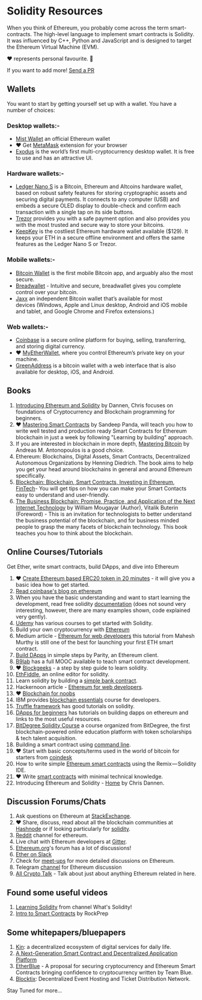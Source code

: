 # Solidity Resources

When you think of Ethereum, you probably come across the term smart-contracts. The high-level language to implement smart contracts is Solidity. It was influenced by C++, Python and JavaScript and is designed to target the Ethereum Virtual Machine (EVM).

❤️ represents personal favourite. 🙂

If you want to add more! [Send a PR](https://github.com/Ipseeta/solidityresources.com)

## Wallets
You want to start by getting yourself set up with a wallet. You have a number of choices:

### Desktop wallets:-

- [Mist Wallet](https://github.com/ethereum/mist/releases) an official Ethereum wallet
- ❤️ Get [MetaMask](https://metamask.io/) extension for your browser
- [Exodus](https://www.exodus.io/) is the world’s first multi-cryptocurrency desktop wallet. It is free to use and has an attractive UI.

### Hardware wallets:-

- [Ledger Nano S](https://www.ledgerwallet.com/) is a Bitcoin, Ethereum and Altcoins hardware wallet, based on robust safety features for storing cryptographic assets and securing digital payments. It connects to any computer (USB) and embeds a secure OLED display to double-check and confirm each transaction with a single tap on its side buttons.
- [Trezor](https://www.amazon.com/TREZOR-The-Bitcoin-Safe-Black/dp/B00R6MKDDE) provides you with a safe payment option and also provides you with the most trusted and secure way to store your bitcoins.
- [KeepKey](https://www.amazon.com/gp/product/B0143M2A5S/) is the costliest Ethereum hardware wallet available ($129). It keeps your ETH in a secure offline environment and offers the same features as the Ledger Nano S or Trezor.

### Mobile wallets:-

- [Bitcoin Wallet](https://play.google.com/store/apps/details?id=de.schildbach.wallet) is the first mobile Bitcoin app, and arguably also the most secure.
- [Breadwallet](https://breadapp.com/) - Intuitive and secure, breadwallet gives you complete control over your bitcoin.
- [Jaxx](https://play.google.com/store/apps/details?id=com.kryptokit.jaxx) an independent Bitcoin wallet that’s available for most devices&nbsp;(Windows, Apple and Linux desktop, Android and iOS mobile and tablet, and Google Chrome and Firefox extensions.)

### Web wallets:-

- [Coinbase](https://www.coinbase.com/home) is a secure online platform for buying, selling, transferring, and storing digital currency.
- ❤️ [MyEtherWallet](https://www.myetherwallet.com/), where you control Ethereum’s private key on your machine.
- [GreenAddress](https://greenaddress.it/en/) is a bitcoin wallet with a web interface that is also available for desktop, iOS, and Android.

## Books

1. [Introducing Ethereum and Solidity](https://www.apress.com/in/book/9781484225349) by Dannen, Chris focuses on foundations of Cryptocurrency and Blockchain programming for beginners.
2. ❤️ [Mastering Smart Contracts](https://leanpub.com/smart-contracts) by Sandeep Panda, will teach you how to write well tested and production ready Smart Contracts for Ethereum blockchain in just a week by following "Learning by building" approach.
3. If you are interested in blockchain in more depth, [Mastering Bitcoin](https://www.goodreads.com/book/show/21820378-mastering-bitcoin) by Andreas M. Antonopoulos is a good choice.
4. Ethereum: Blockchains, Digital Assets, Smart Contracts, Decentralized Autonomous Organizations by Henning Diedrich. The book aims to help you get your head around blockchains in general and around Ethereum specifically.
5. [Blockchain: Blockchain, Smart Contracts, Investing in Ethereum, FinTech](https://www.amazon.com/gp/product/1539692779/)- You will get tips on how you can make your Smart Contacts easy to understand and user-friendly.
6. [The Business Blockchain: Promise, Practice, and Application of the Next Internet Technology](https://www.amazon.com/Business-Blockchain-Practice-Application-Technology-ebook/dp/B01EIGP8HG) by William Mougayar (Author), Vitalik Buterin (Foreword) - This is an invitation for technologists to better understand the business potential of the blockchain, and for business minded people to grasp the many facets of blockchain technology. This book teaches you how to think about the blockchain.

## Online Courses/Tutorials
Get Ether, write smart contracts, build DApps, and dive into Ethereum

1. ❤️ [Create Ethereum based ERC20 token in 20 minutes](https://hashnode.com/post/how-to-build-your-own-ethereum-based-erc20-token-and-launch-an-ico-in-next-20-minutes-cjbcpwzec01c93awtbij90uzn) - it will give you a basic idea how to get started.
2. [Read coinbase's blog on ethereum](https://blog.coinbase.com/a-beginners-guide-to-ethereum-46dd486ceecf)
3. When you have the basic understanding and want to start learning the development, read free solidity [documentation](https://solidity.readthedocs.io/en/develop/) (does not sound very interesting, however, there are many examples shown, code explained very gently).
4. [Udemy](https://www.udemy.com/courses/search/?q=Ethereum&src=ukw) has various courses to get started with Solidity.
5. Build your own cryptocurrency with [Ethereum](https://www.ethereum.org/token)
6. Medium article - [Ethereum for web developers](https://medium.com/@mvmurthy/ethereum-for-web-developers-890be23d1d0c) this tutorial from Mahesh Murthy is still one of the best for launching your first ETH smart contract.
7. [Build DApps](https://github.com/paritytech/parity/wiki) in simple steps by Parity, an Ethereum client.
8. [B9lab](https://academy.b9lab.com/) has a full MOOC available to teach smart contract development.
9. ❤️ [Blockgeeks](https://blockgeeks.com/guides/solidity/) - a step by step guide to learn solidity.
10. [EthFiddle](https://ethfiddle.com/), an online editor for solidity.
11. Learn solidity by building a [simple bank contract](https://learnxinyminutes.com/docs/solidity/).
12. Hackernoon article - [Ethereum for web developers](https://hackernoon.com/getting-started-as-an-ethereum-web-developer-9a2a4ab47baf).
13. ❤️ [Blockchain for noobs](https://blog.consensusx.com/blockchain-for-noobs-abccc01ec0b2)
14. IBM provides [blockchain essentials](https://developer.ibm.com/courses/all/blockchain-essentials/) course for developers.
15. [Truffle framework](http://truffleframework.com/tutorials/) has good tutorials on solidity.
16. [DApps for beginners](https://dappsforbeginners.wordpress.com/tutorials/introduction-to-development-on-ethereum/) has tutorials on building dapps on ethereum and links to the most useful resources.
17. [BitDegree Solidity Course](https://solidity.bitdegree.org/) a course organized from BitDegree, the first blockchain-powered online education platform with token scholarships & tech talent acquisition.
18. Building a smart contract using [command line](https://www.ethereum.org/greeter).
19. ❤️ Start with basic concepts/terms used in the world of bitcoin for starters from [coindesk](https://www.coindesk.com/information/)
20. How to write simple [Ethereum smart contracts](https://techburst.io/solidity-101-intro-to-ethereum-smart-contracts-and-solidity-82e9889b1736) using the Remix — Solidity IDE.
21. ❤️ Write [smart contracts](https://howtotoken.com/ico/how-to-write-a-smart-contract-for-your-ico-an-ultimate-guide/) with minimal technical knowledge.
22. Introducing Ethereum and Solidity - [Home](https://eth.guide/) by Chris Dannen.

## Discussion Forums/Chats

1. Ask questions on Ethereum at [StackExchange](https://ethereum.stackexchange.com/).
2. ❤️ Share, discuss, read about all the blockchain communities at [Hashnode](https://hashnode.com/communities) or if looking particularly for [solidity](https://hashnode.com/n/solidity).
3. [Reddit](https://www.reddit.com/r/ethereum/) channel for ethereum.
4. Live chat with Ethereum developers at [Gitter](https://gitter.im/ethereum/home).
5. [Ethereum.org](https://forum.ethereum.org/categories/solidity)'s forum has a lot of discussions!
6. [Ether on Slack](https://ether-camp-friends.slack.com/)
7. Check for [meet-ups](https://www.meetup.com/topics/ethereum/?_cookie-check=-e9OKupGP7RJX_3x) for more detailed discussions on Ethereum.
8. Telegram [channel](https://telegram.me/ethclassic) for Ethereum discussion
9. [All Crypto Talk](https://allcryptotalk.com/index.php?/forum/118-ethereum-discussion/) - Talk about just about anything Ethereum related in here.

## Found some useful videos

1. [Learning Solidity](https://www.youtube.com/channel/UCaWes1eWQ9TbzA695gl_PtA) from channel What's Solidity!
2. [Intro to Smart Contracts](https://www.youtube.com/watch?v=aV8C77xAaQA) by RockPrep

## Some whitepapers/bluepapers

1. [Kin](https://www.kinecosystem.org/static/files/Kin_Whitepaper_V1_English.pdf): a decentralized ecosystem of digital services for daily life.
2. [A Next-Generation Smart Contract and Decentralized Application Platform](https://github.com/ethereum/wiki/wiki/White-Paper)
3. [EtherBlue](https://www.etherblue.org/whitepaper) - A proposal for securing cryptocurrency and Ethereum Smart Contracts bringing confidence to cryptocurrency written by Team Blue.
4. [Blocktix](https://blocktix.io/public/doc/blocktix-wp-draft.pdf): Decentralized Event Hosting and Ticket Distribution Network.



Stay Tuned for more...
